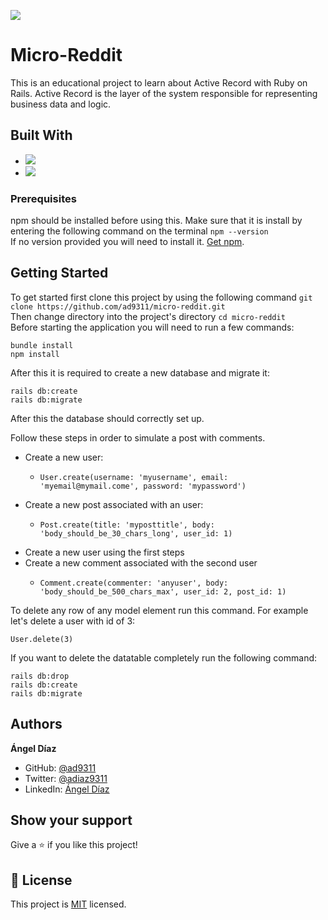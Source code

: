![](https://img.shields.io/badge/Microverse-blueviolet)

# Micro-Reddit

This is an educational project to learn about Active Record with Ruby on Rails. Active Record is the layer of the system responsible for representing business data and logic.

## Built With

- ![](<https://img.shields.io/badge/-Ruby on Rails-rgb(199%2C%2032%2C%2039)?style=plastic&logo=ruby>)
- ![](<https://img.shields.io/badge/-PostgreSQL-rgb(10%2C%2032%2C%2039)?style=plastic&logo=postgresql>)

### Prerequisites

npm should be installed before using this. Make sure that it is install by entering the following command on the terminal `npm --version`</br>
If no version provided you will need to install it. [Get npm](https://www.npmjs.com/get-npm).

## Getting Started

To get started first clone this project by using the following command `git clone https://github.com/ad9311/micro-reddit.git`</br>
Then change directory into the project's directory `cd micro-reddit`</br>
Before starting the application you will need to run a few commands:</br>

```
bundle install
npm install
```

After this it is required to create a new database and migrate it:

```
rails db:create
rails db:migrate
```

After this the database should correctly set up.

Follow these steps in order to simulate a post with comments.

- Create a new user:
  - ```
    User.create(username: 'myusername', email: 'myemail@mymail.come', password: 'mypassword')
    ```
- Create a new post associated with an user:
  - ```
    Post.create(title: 'myposttitle', body: 'body_should_be_30_chars_long', user_id: 1)
    ```
- Create a new user using the first steps
- Create a new comment associated with the second user
  - ```
    Comment.create(commenter: 'anyuser', body: 'body_should_be_500_chars_max', user_id: 2, post_id: 1)
    ```
To delete any row of any model element run this command. For example let's delete a user with id of 3:

```
User.delete(3)
```

If you want to delete the datatable completely run the following command:

```
rails db:drop
rails db:create
rails db:migrate
```
## Authors

**Ángel Díaz**

- GitHub: [@ad9311](https://github.com/ad9311)
- Twitter: [@adiaz9311](https://twitter.com/adiaz9311)
- LinkedIn: [Ángel Díaz](https://www.linkedin.com/in/ad9311/)

## Show your support

Give a ⭐️ if you like this project!

## 📝 License

This project is [MIT](./LICENSE) licensed.